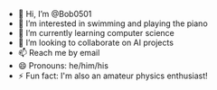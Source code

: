 - 👋 Hi, I’m @Bob0501
- 👀 I’m interested in swimming and playing the piano
- 🌱 I’m currently learning computer science
- 💞️ I’m looking to collaborate on AI projects
- 📫 Reach me by email
- 😄 Pronouns: he/him/his
- ⚡ Fun fact: I'm also an amateur physics enthusiast!

<!---
Bob0501/Bob0501 is a ✨ special ✨ repository because its `README.md` (this file) appears on your GitHub profile.
You can click the Preview link to take a look at your changes.
--->
